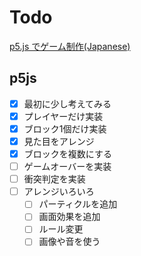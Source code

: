 # Todo

[p5.js でゲーム制作(Japanese)](https://fal-works.github.io/make-games-with-p5js/)

## p5js

- [x] 最初に少し考えてみる
- [x] プレイヤーだけ実装
- [x] ブロック1個だけ実装
- [x] 見た目をアレンジ
- [x] ブロックを複数にする
- [ ] ゲームオーバーを実装
- [ ] 衝突判定を実装
- [ ] アレンジいろいろ
  - [ ] パーティクルを追加
  - [ ] 画面効果を追加
  - [ ] ルール変更
  - [ ] 画像や音を使う
